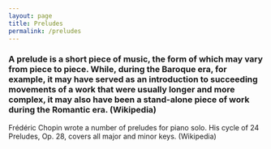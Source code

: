 ```yaml
---
layout: page
title: Preludes
permalink: /preludes
---
```


<h3>A prelude is a short piece of music, the form of which may vary from piece to piece. While, during the Baroque era, for example, it may have served as an introduction to succeeding movements of a work that were usually longer and more complex, it may also have been a stand-alone piece of work during the Romantic era. (Wikipedia)</h3>
<p>Frédéric Chopin wrote a number of preludes for piano solo. His cycle of 24 Preludes, Op. 28, covers all major and minor keys. (Wikipedia)</p>


